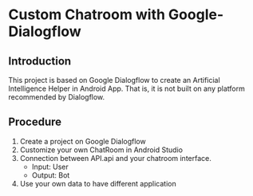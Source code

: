 # Custom Chatroom with Google-Dialogflow

## Introduction
This project is based on Google Dialogflow to create an Artificial Intelligence Helper in Android App. That is, it is not built on any platform recommended by Dialogflow.

## Procedure
1. Create a project on Google Dialogflow
2. Customize your own ChatRoom in Android Studio
3. Connection between API.api and your chatroom interface.
    - Input: User
    - Output: Bot 
4. Use your own data to have different application

